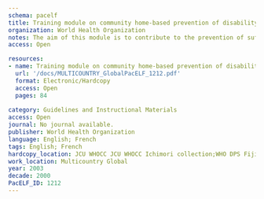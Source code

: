 ```yaml
---
schema: pacelf
title: Training module on community home-based prevention of disability due to lymphatic filariasis - Tutor's Guide = Manuel de formation sur la prévention communautaire à domicile des incapacités dues à la filariose lymphatique - Guide de l'instructeur
organization: World Health Organization
notes: The aim of this module is to contribute to the prevention of suffering and disability due to LF by training health and non-health workers (e.g., social workers, teachers, religious leaders) at the district level, who in turn will train others how to teach the principles of home-based self-care to LF sufferers and their relatives in order to prevent the chronic consequences of the disease. It has been developed following extensive field-testing in Zanzibar, United Republic of Tanzania.
access: Open

resources:
- name: Training module on community home-based prevention of disability due to lymphatic filariasis - Tutor's Guide = Manuel de formation sur la prévention communautaire à domicile des incapacités dues à la filariose lymphatique - Guide de l'instructeur
  url: '/docs/MULTICOUNTRY_GlobalPacELF_1212.pdf'
  format: Electronic/Hardcopy
  access: Open
  pages: 84
 
category: Guidelines and Instructional Materials
access: Open
journal: No journal available.
publisher: World Health Organization
language: English; French 
tags: English; French 
hardcopy_location: JCU WHOCC JCU WHOCC Ichimori collection;WHO DPS Fiji
work_location: Multicountry Global
year: 2003
decade: 2000
PacELF_ID: 1212
---
```

